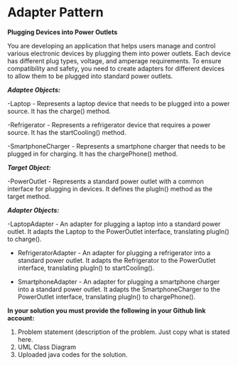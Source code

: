 # Adapter Pattern

**Plugging Devices into Power Outlets**

You are developing an application that helps users manage and control various electronic devices by plugging them into power outlets. Each device has different plug types, voltage, and amperage requirements. To ensure compatibility and safety, you need to create adapters for different devices to allow them to be plugged into standard power outlets.

_**Adaptee Objects:**_

-Laptop - Represents a laptop device that needs to be plugged into a power source. It has the charge() method.

-Refrigerator - Represents a refrigerator device that requires a power source. It has the startCooling() method.

-SmartphoneCharger - Represents a smartphone charger that needs to be plugged in for charging. It has the chargePhone() method.

_**Target Object:**_

-PowerOutlet - Represents a standard power outlet with a common interface for plugging in devices. It defines the plugIn() method as the target method.

_**Adapter Objects:**_

-LaptopAdapter - An adapter for plugging a laptop into a standard power outlet. It adapts the Laptop to the PowerOutlet interface, translating plugIn() to charge().

- RefrigeratorAdapter - An adapter for plugging a refrigerator into a standard power outlet. It adapts the Refrigerator to the PowerOutlet interface, translating plugIn() to startCooling().

- SmartphoneAdapter - An adapter for plugging a smartphone charger into a standard power outlet. It adapts the SmartphoneCharger to the PowerOutlet interface, translating plugIn() to chargePhone().

**In your solution you must provide the following in your Github link account:**

  1. Problem statement (description of the problem. Just copy what is stated here.
  2. UML Class Diagram
  3. Uploaded java codes for the solution.
